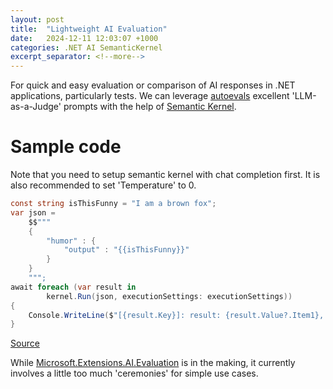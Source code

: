 ```yaml
---
layout: post
title:  "Lightweight AI Evaluation"
date:   2024-12-11 12:03:07 +1000
categories: .NET AI SemanticKernel
excerpt_separator: <!--more-->
---
```


For quick and easy evaluation or comparison of AI responses in .NET applications, particularly tests. We can leverage [autoevals](https://github.com/braintrustdata/autoevals) excellent 'LLM-as-a-Judge' prompts with the help of [Semantic Kernel](https://github.com/microsoft/semantic-kernel).

<!--more-->

# Sample code
Note that you need to setup semantic kernel with chat completion first. It is also recommended to set 'Temperature' to 0.

```csharp
const string isThisFunny = "I am a brown fox";
var json = 
    $$"""
    {
        "humor" : {
            "output" : "{{isThisFunny}}"
        }
    }
    """;
await foreach (var result in 
        kernel.Run(json, executionSettings: executionSettings))
{
    Console.WriteLine($"[{result.Key}]: result: {result.Value?.Item1}, score: {result.Value?.Item2}");
}
```

[Source](https://github.com/StormHub/TinyToolBox.AI)

While [Microsoft.Extensions.AI.Evaluation](https://devblogs.microsoft.com/dotnet/evaluate-the-quality-of-your-ai-applications-with-ease/) is in the making, it currently involves  a little too much 'ceremonies' for simple use cases.
